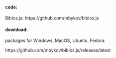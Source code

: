   <h4>code:</h4>
  <p>Biblos.js: <span class="external">https://github.com/mbykov/biblos.js</span></p>
  <h4>download:</h4>
  <p>packages for Windows, MacOS, Ubuntu, Fedora:</p>
  <p class="external">https://github.com/mbykov/biblos.js/releases/latest</p>
